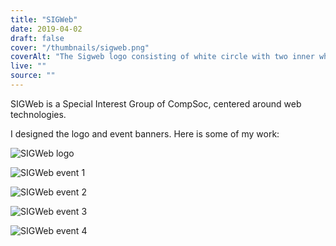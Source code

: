 ```yaml
---
title: "SIGWeb"
date: 2019-04-02
draft: false
cover: "/thumbnails/sigweb.png"
coverAlt: "The Sigweb logo consisting of white circle with two inner white verical ovals forming a globe shape. The word Sigweb is spelled out in white block capitals in the centre of the circle, cutting through the inner two rectangle lines. This is surrounded by varying sized orange, teal and pruple horizontal lines. The background is black."
live: ""
source: ""
---
```


SIGWeb is a Special Interest Group of CompSoc, centered around web technologies.

I designed the logo and event banners. Here is some of my work:

![SIGWeb logo](/sigweb/logo.png)

![SIGWeb event 1](/sigweb/event-1.png)

![SIGWeb event 2](/sigweb/event-2.png)

![SIGWeb event 3](/sigweb/event-3.png)

![SIGWeb event 4](/sigweb/event-4.png)